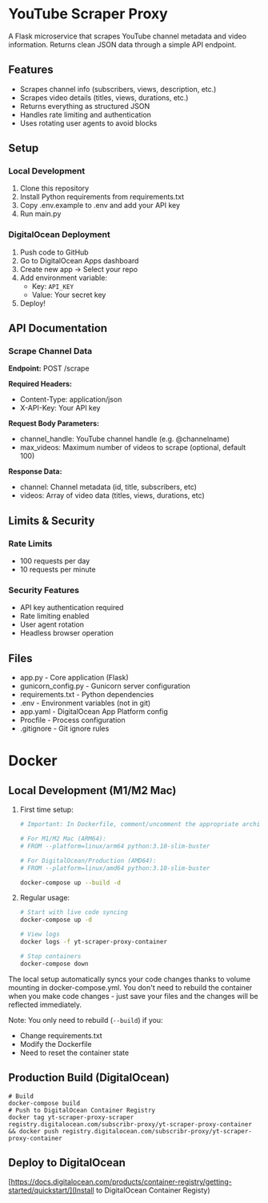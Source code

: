 # YouTube Scraper Proxy

A Flask microservice that scrapes YouTube channel metadata and video information. Returns clean JSON data through a simple API endpoint.

## Features

- Scrapes channel info (subscribers, views, description, etc.)
- Scrapes video details (titles, views, durations, etc.)
- Returns everything as structured JSON
- Handles rate limiting and authentication
- Uses rotating user agents to avoid blocks

## Setup

### Local Development

1. Clone this repository
2. Install Python requirements from requirements.txt
3. Copy .env.example to .env and add your API key
4. Run main.py

### DigitalOcean Deployment

1. Push code to GitHub
2. Go to DigitalOcean Apps dashboard
3. Create new app -> Select your repo
4. Add environment variable:
   - Key: `API_KEY`
   - Value: Your secret key
5. Deploy!

## API Documentation

### Scrape Channel Data

**Endpoint:** POST /scrape

**Required Headers:**
- Content-Type: application/json  
- X-API-Key: Your API key

**Request Body Parameters:**
- channel_handle: YouTube channel handle (e.g. @channelname)
- max_videos: Maximum number of videos to scrape (optional, default 100)

**Response Data:**
- channel: Channel metadata (id, title, subscribers, etc)
- videos: Array of video data (titles, views, durations, etc)

## Limits & Security

### Rate Limits
- 100 requests per day
- 10 requests per minute

### Security Features
- API key authentication required
- Rate limiting enabled
- User agent rotation
- Headless browser operation

## Files

- app.py - Core application (Flask)
- gunicorn_config.py - Gunicorn server configuration
- requirements.txt - Python dependencies
- .env - Environment variables (not in git)
- app.yaml - DigitalOcean App Platform config
- Procfile - Process configuration
- .gitignore - Git ignore rules


# Docker

## Local Development (M1/M2 Mac)

1. First time setup:
    ```bash
    # Important: In Dockerfile, comment/uncomment the appropriate architecture line:
    
    # For M1/M2 Mac (ARM64):
    # FROM --platform=linux/arm64 python:3.10-slim-buster
    
    # For DigitalOcean/Production (AMD64): 
    # FROM --platform=linux/amd64 python:3.10-slim-buster

    docker-compose up --build -d
    ```

2. Regular usage:
    ```bash
    # Start with live code syncing
    docker-compose up -d

    # View logs
    docker logs -f yt-scraper-proxy-container

    # Stop containers 
    docker-compose down
    ```

The local setup automatically syncs your code changes thanks to volume mounting in docker-compose.yml. You don't need to rebuild the container when you make code changes - just save your files and the changes will be reflected immediately.

Note: You only need to rebuild (`--build`) if you:
- Change requirements.txt
- Modify the Dockerfile
- Need to reset the container state

## Production Build (DigitalOcean)
```
# Build
docker-compose build
# Push to DigitalOcean Container Registry
docker tag yt-scraper-proxy-scraper registry.digitalocean.com/subscribr-proxy/yt-scraper-proxy-container && docker push registry.digitalocean.com/subscribr-proxy/yt-scraper-proxy-container
```

## Deploy to DigitalOcean
[https://docs.digitalocean.com/products/container-registry/getting-started/quickstart/](Install to DigitalOcean Container Registy)
